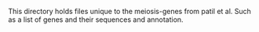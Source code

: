This directory holds files unique to the meiosis-genes from patil et al. Such as a list of genes and their sequences and annotation. 
